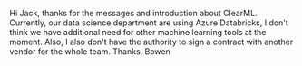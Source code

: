 Hi Jack, thanks for the messages and introduction about ClearML. Currently, our data science department are using Azure Databricks, I don't think we have additional need for other machine learning tools at the moment. Also, I also don't have the authority to sign a contract with another vendor for the whole team. Thanks, Bowen

